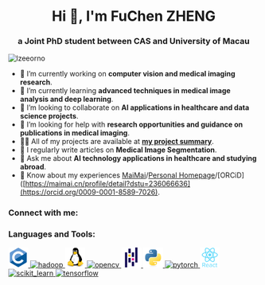 <h1 align="center">Hi 👋, I'm FuChen ZHENG</h1>
<h3 align="center">a Joint PhD student between CAS and University of Macau</h3>

<p align="left"> <img src="https://komarev.com/ghpvc/?username=lzeeorno&label=Profile%20views&color=0e75b6&style=flat" alt="lzeeorno" /> </p>

- 🔭 I’m currently working on **computer vision and medical imaging research**.
- 🌱 I’m currently learning **advanced techniques in medical image analysis and deep learning**.
- 👯 I’m looking to collaborate on **AI applications in healthcare and data science projects**.
- 🤝 I’m looking for help with **research opportunities and guidance on publications in medical imaging**.
- 👨‍💻 All of my projects are available at **[my project summary](https://www.yuque.com/docs/share/5c3ef2a1-cdca-4cd9-8def-aeafb2810c3a?#)**.
- 📝 I regularly write articles on **Medical Image Segmentation**.
- 💬 Ask me about **AI technology applications in healthcare and studying abroad**.
- 📄 Know about my experiences [MaiMai](https://maimai.cn/profile/detail?dstu=236066636)/[Personal Homepage](https://lzeeorno.github.io/)/[ORCiD]([https://maimai.cn/profile/detail?dstu=236066636](https://orcid.org/0009-0001-8589-7026).

<h3 align="left">Connect with me:</h3>
<p align="left">
   <!-- Add your social media links or email here -->
</p>

<h3 align="left">Languages and Tools:</h3>
<p align="left"> 
   <a href="https://www.cprogramming.com/" target="_blank" rel="noreferrer"> <img src="https://raw.githubusercontent.com/devicons/devicon/master/icons/c/c-original.svg" alt="c" width="40" height="40"/> </a> 
   <a href="https://hadoop.apache.org/" target="_blank" rel="noreferrer"> <img src="https://www.vectorlogo.zone/logos/apache_hadoop/apache_hadoop-icon.svg" alt="hadoop" width="40" height="40"/> </a> 
   <a href="https://www.linux.org/" target="_blank" rel="noreferrer"> <img src="https://raw.githubusercontent.com/devicons/devicon/master/icons/linux/linux-original.svg" alt="linux" width="40" height="40"/> </a> 
   <a href="https://opencv.org/" target="_blank" rel="noreferrer"> <img src="https://www.vectorlogo.zone/logos/opencv/opencv-icon.svg" alt="opencv" width="40" height="40"/> </a> 
   <a href="https://pandas.pydata.org/" target="_blank" rel="noreferrer"> <img src="https://raw.githubusercontent.com/devicons/devicon/2ae2a900d2f041da66e950e4d48052658d850630/icons/pandas/pandas-original.svg" alt="pandas" width="40" height="40"/> </a> 
   <a href="https://www.python.org" target="_blank" rel="noreferrer"> <img src="https://raw.githubusercontent.com/devicons/devicon/master/icons/python/python-original.svg" alt="python" width="40" height="40"/> </a> 
   <a href="https://pytorch.org/" target="_blank" rel="noreferrer"> <img src="https://www.vectorlogo.zone/logos/pytorch/pytorch-icon.svg" alt="pytorch" width="40" height="40"/> </a> 
   <a href="https://reactjs.org/" target="_blank" rel="noreferrer"> <img src="https://raw.githubusercontent.com/devicons/devicon/master/icons/react/react-original-wordmark.svg" alt="react" width="40" height="40"/> </a> 
   <a href="https://scikit-learn.org/" target="_blank" rel="noreferrer"> <img src="https://upload.wikimedia.org/wikipedia/commons/0/05/Scikit_learn_logo_small.svg" alt="scikit_learn" width="40" height="40"/> </a> 
   <a href="https://www.tensorflow.org" target="_blank" rel="noreferrer"> <img src="https://www.vectorlogo.zone/logos/tensorflow/tensorflow-icon.svg" alt="tensorflow" width="40" height="40"/> </a> 
</p>


